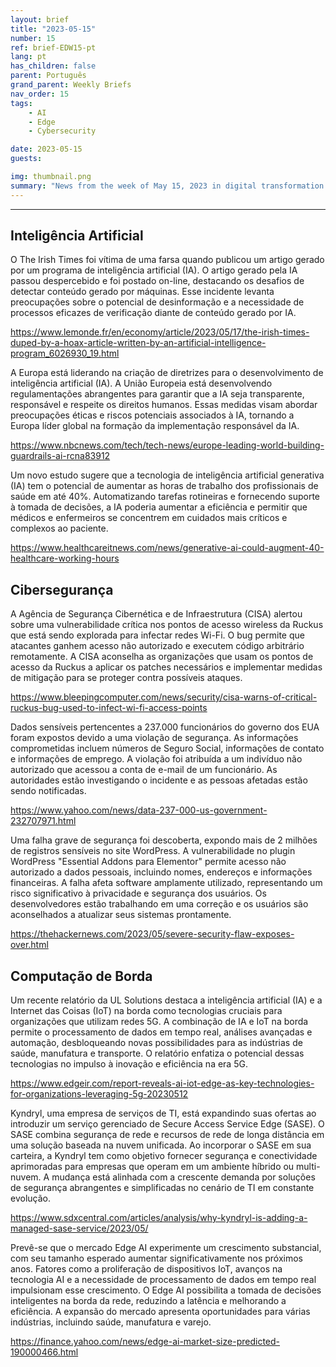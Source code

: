 ```yaml
---
layout: brief
title: "2023-05-15"
number: 15
ref: brief-EDW15-pt
lang: pt
has_children: false
parent: Português
grand_parent: Weekly Briefs
nav_order: 15
tags:
    - AI
    - Edge
    - Cybersecurity

date: 2023-05-15
guests:

img: thumbnail.png
summary: "News from the week of May 15, 2023 in digital transformation including stories from Edge Computing, Cybersecurity, and Artificial Intelligence."
---
```




---

## Inteligência Artificial

O The Irish Times foi vítima de uma farsa quando publicou um artigo gerado por um programa de inteligência artificial (IA). O artigo gerado pela IA passou despercebido e foi postado on-line, destacando os desafios de detectar conteúdo gerado por máquinas. Esse incidente levanta preocupações sobre o potencial de desinformação e a necessidade de processos eficazes de verificação diante de conteúdo gerado por IA.

[https://www.lemonde.fr/en/economy/article/2023/05/17/the-irish-times-duped-by-a-hoax-article-written-by-an-artificial-intelligence-program_6026930_19.html](https://www.lemonde.fr/en/economy/article/2023/05/17/the-irish-times-duped-by-a-hoax-article-written-by-an-artificial-intelligence-program_6026930_19.html)

A Europa está liderando na criação de diretrizes para o desenvolvimento de inteligência artificial (IA). A União Europeia está desenvolvendo regulamentações abrangentes para garantir que a IA seja transparente, responsável e respeite os direitos humanos. Essas medidas visam abordar preocupações éticas e riscos potenciais associados à IA, tornando a Europa líder global na formação da implementação responsável da IA.

[https://www.nbcnews.com/tech/tech-news/europe-leading-world-building-guardrails-ai-rcna83912](https://www.nbcnews.com/tech/tech-news/europe-leading-world-building-guardrails-ai-rcna83912)

Um novo estudo sugere que a tecnologia de inteligência artificial generativa (IA) tem o potencial de aumentar as horas de trabalho dos profissionais de saúde em até 40%. Automatizando tarefas rotineiras e fornecendo suporte à tomada de decisões, a IA poderia aumentar a eficiência e permitir que médicos e enfermeiros se concentrem em cuidados mais críticos e complexos ao paciente.

[https://www.healthcareitnews.com/news/generative-ai-could-augment-40-healthcare-working-hours](https://www.healthcareitnews.com/news/generative-ai-could-augment-40-healthcare-working-hours)

## Cibersegurança

A Agência de Segurança Cibernética e de Infraestrutura (CISA) alertou sobre uma vulnerabilidade crítica nos pontos de acesso wireless da Ruckus que está sendo explorada para infectar redes Wi-Fi. O bug permite que atacantes ganhem acesso não autorizado e executem código arbitrário remotamente. A CISA aconselha as organizações que usam os pontos de acesso da Ruckus a aplicar os patches necessários e implementar medidas de mitigação para se proteger contra possíveis ataques.

[https://www.bleepingcomputer.com/news/security/cisa-warns-of-critical-ruckus-bug-used-to-infect-wi-fi-access-points](https://www.bleepingcomputer.com/news/security/cisa-warns-of-critical-ruckus-bug-used-to-infect-wi-fi-access-points)

Dados sensíveis pertencentes a 237.000 funcionários do governo dos EUA foram expostos devido a uma violação de segurança. As informações comprometidas incluem números de Seguro Social, informações de contato e informações de emprego. A violação foi atribuída a um indivíduo não autorizado que acessou a conta de e-mail de um funcionário. As autoridades estão investigando o incidente e as pessoas afetadas estão sendo notificadas.

[https://www.yahoo.com/news/data-237-000-us-government-232707971.html](https://www.yahoo.com/news/data-237-000-us-government-232707971.html)

Uma falha grave de segurança foi descoberta, expondo mais de 2 milhões de registros sensíveis no site WordPress. A vulnerabilidade no plugin WordPress "Essential Addons para Elementor" permite acesso não autorizado a dados pessoais, incluindo nomes, endereços e informações financeiras. A falha afeta software amplamente utilizado, representando um risco significativo à privacidade e segurança dos usuários. Os desenvolvedores estão trabalhando em uma correção e os usuários são aconselhados a atualizar seus sistemas prontamente.

[https://thehackernews.com/2023/05/severe-security-flaw-exposes-over.html](https://thehackernews.com/2023/05/severe-security-flaw-exposes-over.html)

## Computação de Borda

Um recente relatório da UL Solutions destaca a inteligência artificial (IA) e a Internet das Coisas (IoT) na borda como tecnologias cruciais para organizações que utilizam redes 5G. A combinação de IA e IoT na borda permite o processamento de dados em tempo real, análises avançadas e automação, desbloqueando novas possibilidades para as indústrias de saúde, manufatura e transporte. O relatório enfatiza o potencial dessas tecnologias no impulso à inovação e eficiência na era 5G.

[https://www.edgeir.com/report-reveals-ai-iot-edge-as-key-technologies-for-organizations-leveraging-5g-20230512](https://www.edgeir.com/report-reveals-ai-iot-edge-as-key-technologies-for-organizations-leveraging-5g-20230512)

Kyndryl, uma empresa de serviços de TI, está expandindo suas ofertas ao introduzir um serviço gerenciado de Secure Access Service Edge (SASE). O SASE combina segurança de rede e recursos de rede de longa distância em uma solução baseada na nuvem unificada. Ao incorporar o SASE em sua carteira, a Kyndryl tem como objetivo fornecer segurança e conectividade aprimoradas para empresas que operam em um ambiente híbrido ou multi-nuvem. A mudança está alinhada com a crescente demanda por soluções de segurança abrangentes e simplificadas no cenário de TI em constante evolução.

[https://www.sdxcentral.com/articles/analysis/why-kyndryl-is-adding-a-managed-sase-service/2023/05/](https://www.sdxcentral.com/articles/analysis/why-kyndryl-is-adding-a-managed-sase-service/2023/05/)

Prevê-se que o mercado Edge AI experimente um crescimento substancial, com seu tamanho esperado aumentar significativamente nos próximos anos. Fatores como a proliferação de dispositivos IoT, avanços na tecnologia AI e a necessidade de processamento de dados em tempo real impulsionam esse crescimento. O Edge AI possibilita a tomada de decisões inteligentes na borda da rede, reduzindo a latência e melhorando a eficiência. A expansão do mercado apresenta oportunidades para várias indústrias, incluindo saúde, manufatura e varejo.

[https://finance.yahoo.com/news/edge-ai-market-size-predicted-190000466.html](https://finance.yahoo.com/news/edge-ai-market-size-predicted-190000466.html)


